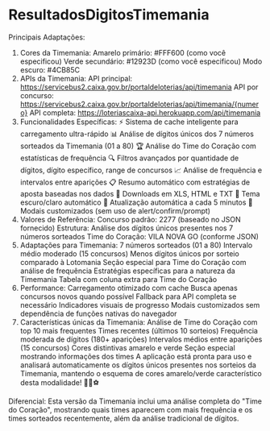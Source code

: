 # ResultadosDigitosTimemania

 Principais Adaptações:
1. Cores da Timemania:
Amarelo primário: #FFF600 (como você especificou)
Verde secundário: #12923D (como você especificou)
Modo escuro: #4CB85C
2. APIs da Timemania:
API principal: https://servicebus2.caixa.gov.br/portaldeloterias/api/timemania
API por concurso: https://servicebus2.caixa.gov.br/portaldeloterias/api/timemania/{numero}
API completa: https://loteriascaixa-api.herokuapp.com/api/timemania
3. Funcionalidades Específicas:
⚡ Sistema de cache inteligente para carregamento ultra-rápido
📊 Análise de dígitos únicos dos 7 números sorteados da Timemania (01 a 80)
🏆 Análise do Time do Coração com estatísticas de frequência
🔍 Filtros avançados por quantidade de dígitos, dígito específico, range de concursos
📈 Análise de frequência e intervalos entre aparições
📋 Resumo automático com estratégias de aposta baseadas nos dados
💾 Downloads em XLS, HTML e TXT
🌙 Tema escuro/claro automático
🔄 Atualização automática a cada 5 minutos
🚫 Modais customizados (sem uso de alert/confirm/prompt)
4. Valores de Referência:
Concurso padrão: 2277 (baseado no JSON fornecido)
Estrutura: Análise dos dígitos únicos presentes nos 7 números sorteados
Time do Coração: VILA NOVA GO (conforme JSON)
5. Adaptações para Timemania:
7 números sorteados (01 a 80)
Intervalo médio moderado (15 concursos)
Menos dígitos únicos por sorteio comparado à Lotomania
Seção especial para Time do Coração com análise de frequência
Estratégias específicas para a natureza da Timemania
Tabela com coluna extra para Time do Coração
6. Performance:
Carregamento otimizado com cache
Busca apenas concursos novos quando possível
Fallback para API completa se necessário
Indicadores visuais de progresso
Modais customizados sem dependência de funções nativas do navegador
7. Características únicas da Timemania:
Análise de Time do Coração com top 10 mais frequentes
Times recentes (últimos 10 sorteios)
Frequência moderada de dígitos (180+ aparições)
Intervalos médios entre aparições (15 concursos)
Cores distintivas amarelo e verde
Seção especial mostrando informações dos times
A aplicação está pronta para uso e analisará automaticamente os dígitos únicos presentes nos sorteios da Timemania, mantendo o esquema de cores amarelo/verde característico desta modalidade! 💛💚⚽

Diferencial: Esta versão da Timemania inclui uma análise completa do "Time do Coração", mostrando quais times aparecem com mais frequência e os times sorteados recentemente, além da análise tradicional de dígitos.

